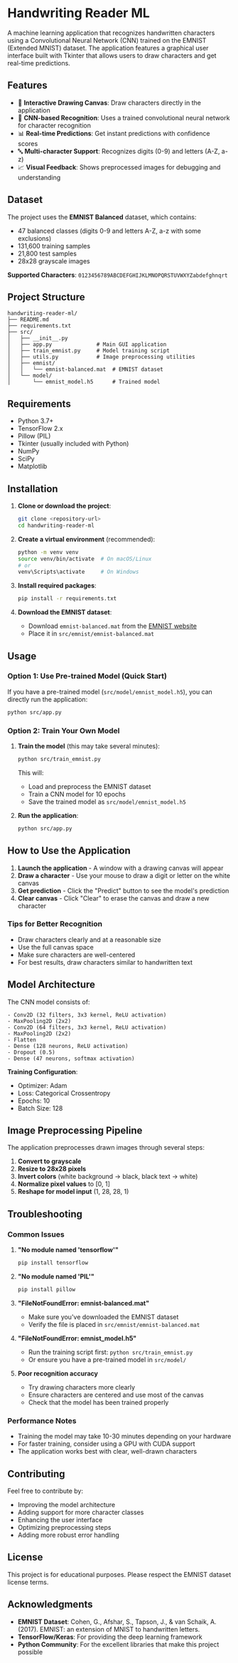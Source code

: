 # Handwriting Reader ML

A machine learning application that recognizes handwritten characters using a Convolutional Neural Network (CNN) trained on the EMNIST (Extended MNIST) dataset. The application features a graphical user interface built with Tkinter that allows users to draw characters and get real-time predictions.

## Features

- 🎨 **Interactive Drawing Canvas**: Draw characters directly in the application
- 🧠 **CNN-based Recognition**: Uses a trained convolutional neural network for character recognition
- 📊 **Real-time Predictions**: Get instant predictions with confidence scores
- 🔤 **Multi-character Support**: Recognizes digits (0-9) and letters (A-Z, a-z)
- 📈 **Visual Feedback**: Shows preprocessed images for debugging and understanding

## Dataset

The project uses the **EMNIST Balanced** dataset, which contains:
- 47 balanced classes (digits 0-9 and letters A-Z, a-z with some exclusions)
- 131,600 training samples
- 21,800 test samples
- 28x28 grayscale images

**Supported Characters**: `0123456789ABCDEFGHIJKLMNOPQRSTUVWXYZabdefghnqrt`

## Project Structure

```
handwriting-reader-ml/
├── README.md
├── requirements.txt
├── src/
│   ├── __init__.py
│   ├── app.py              # Main GUI application
│   ├── train_emnist.py     # Model training script
│   ├── utils.py            # Image preprocessing utilities
│   ├── emnist/
│   │   └── emnist-balanced.mat  # EMNIST dataset
│   └── model/
│       └── emnist_model.h5      # Trained model
```

## Requirements

- Python 3.7+
- TensorFlow 2.x
- Pillow (PIL)
- Tkinter (usually included with Python)
- NumPy
- SciPy
- Matplotlib

## Installation

1. **Clone or download the project**:
   ```bash
   git clone <repository-url>
   cd handwriting-reader-ml
   ```

2. **Create a virtual environment** (recommended):
   ```bash
   python -m venv venv
   source venv/bin/activate  # On macOS/Linux
   # or
   venv\Scripts\activate     # On Windows
   ```

3. **Install required packages**:
   ```bash
   pip install -r requirements.txt
   ```

4. **Download the EMNIST dataset**:
   - Download `emnist-balanced.mat` from the [EMNIST website](https://www.westernsydney.edu.au/bens/home/reproducible_research/emnist)
   - Place it in `src/emnist/emnist-balanced.mat`

## Usage

### Option 1: Use Pre-trained Model (Quick Start)

If you have a pre-trained model (`src/model/emnist_model.h5`), you can directly run the application:

```bash
python src/app.py
```

### Option 2: Train Your Own Model

1. **Train the model** (this may take several minutes):
   ```bash
   python src/train_emnist.py
   ```
   
   This will:
   - Load and preprocess the EMNIST dataset
   - Train a CNN model for 10 epochs
   - Save the trained model as `src/model/emnist_model.h5`

2. **Run the application**:
   ```bash
   python src/app.py
   ```

## How to Use the Application

1. **Launch the application** - A window with a drawing canvas will appear
2. **Draw a character** - Use your mouse to draw a digit or letter on the white canvas
3. **Get prediction** - Click the "Predict" button to see the model's prediction
4. **Clear canvas** - Click "Clear" to erase the canvas and draw a new character

### Tips for Better Recognition

- Draw characters clearly and at a reasonable size
- Use the full canvas space
- Make sure characters are well-centered
- For best results, draw characters similar to handwritten text

## Model Architecture

The CNN model consists of:

```
- Conv2D (32 filters, 3x3 kernel, ReLU activation)
- MaxPooling2D (2x2)
- Conv2D (64 filters, 3x3 kernel, ReLU activation)  
- MaxPooling2D (2x2)
- Flatten
- Dense (128 neurons, ReLU activation)
- Dropout (0.5)
- Dense (47 neurons, softmax activation)
```

**Training Configuration**:
- Optimizer: Adam
- Loss: Categorical Crossentropy
- Epochs: 10
- Batch Size: 128

## Image Preprocessing Pipeline

The application preprocesses drawn images through several steps:

1. **Convert to grayscale**
2. **Resize to 28x28 pixels**
3. **Invert colors** (white background → black, black text → white)
4. **Normalize pixel values** to [0, 1]
5. **Reshape for model input** (1, 28, 28, 1)

## Troubleshooting

### Common Issues

1. **"No module named 'tensorflow'"**
   ```bash
   pip install tensorflow
   ```

2. **"No module named 'PIL'"**
   ```bash
   pip install pillow
   ```

3. **"FileNotFoundError: emnist-balanced.mat"**
   - Make sure you've downloaded the EMNIST dataset
   - Verify the file is placed in `src/emnist/emnist-balanced.mat`

4. **"FileNotFoundError: emnist_model.h5"**
   - Run the training script first: `python src/train_emnist.py`
   - Or ensure you have a pre-trained model in `src/model/`

5. **Poor recognition accuracy**
   - Try drawing characters more clearly
   - Ensure characters are centered and use most of the canvas
   - Check that the model has been trained properly

### Performance Notes

- Training the model may take 10-30 minutes depending on your hardware
- For faster training, consider using a GPU with CUDA support
- The application works best with clear, well-drawn characters

## Contributing

Feel free to contribute by:
- Improving the model architecture
- Adding support for more character classes
- Enhancing the user interface
- Optimizing preprocessing steps
- Adding more robust error handling

## License

This project is for educational purposes. Please respect the EMNIST dataset license terms.

## Acknowledgments

- **EMNIST Dataset**: Cohen, G., Afshar, S., Tapson, J., & van Schaik, A. (2017). EMNIST: an extension of MNIST to handwritten letters.
- **TensorFlow/Keras**: For providing the deep learning framework
- **Python Community**: For the excellent libraries that make this project possible

